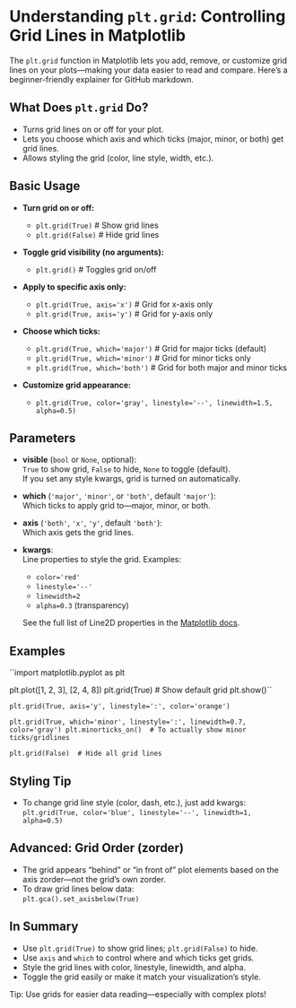 # Understanding `plt.grid`: Controlling Grid Lines in Matplotlib

The `plt.grid` function in Matplotlib lets you add, remove, or customize grid lines on your plots—making your data easier to read and compare. Here’s a beginner-friendly explainer for GitHub markdown.

## What Does `plt.grid` Do?

* Turns grid lines on or off for your plot.
* Lets you choose which axis and which ticks (major, minor, or both) get grid lines.
* Allows styling the grid (color, line style, width, etc.).

## Basic Usage

- **Turn grid on or off:**
  - ``plt.grid(True)``   # Show grid lines
  - ``plt.grid(False)``  # Hide grid lines

- **Toggle grid visibility (no arguments):**
  - ``plt.grid()``  # Toggles grid on/off

- **Apply to specific axis only:**
  - ``plt.grid(True, axis='x')``  # Grid for x-axis only
  - ``plt.grid(True, axis='y')``  # Grid for y-axis only

- **Choose which ticks:**
  - ``plt.grid(True, which='major')``  # Grid for major ticks (default)
  - ``plt.grid(True, which='minor')``  # Grid for minor ticks only
  - ``plt.grid(True, which='both')``   # Grid for both major and minor ticks

- **Customize grid appearance:**
  - ``plt.grid(True, color='gray', linestyle='--', linewidth=1.5, alpha=0.5)``

## Parameters

- **visible** (`bool` or `None`, optional):  
  `True` to show grid, `False` to hide, `None` to toggle (default).  
  If you set any style kwargs, grid is turned on automatically.

- **which** (`'major'`, `'minor'`, or `'both'`, default `'major'`):  
  Which ticks to apply grid to—major, minor, or both.

- **axis** (`'both'`, `'x'`, `'y'`, default `'both'`):  
  Which axis gets the grid lines.

- **kwargs**:  
  Line properties to style the grid. Examples:  
  - ``color='red'``  
  - ``linestyle='--'``  
  - ``linewidth=2``  
  - ``alpha=0.3`` (transparency)

  See the full list of Line2D properties in the [Matplotlib docs](https://matplotlib.org/stable/api/_as_gen/matplotlib.pyplot.grid.html).

## Examples

``import matplotlib.pyplot as plt

plt.plot([1, 2, 3], [2, 4, 8])
plt.grid(True)  # Show default grid
plt.show()``

``plt.grid(True, axis='y', linestyle=':', color='orange')``

``plt.grid(True, which='minor', linestyle=':', linewidth=0.7, color='gray')
plt.minorticks_on()  # To actually show minor ticks/gridlines
``

``plt.grid(False)  # Hide all grid lines``

## Styling Tip

* To change grid line style (color, dash, etc.), just add kwargs:  
  ``plt.grid(True, color='blue', linestyle='--', linewidth=1, alpha=0.5)``

## Advanced: Grid Order (zorder)

* The grid appears “behind” or “in front of” plot elements based on the axis zorder—not the grid’s own zorder.
* To draw grid lines below data:  
  ``plt.gca().set_axisbelow(True)``

## In Summary

* Use ``plt.grid(True)`` to show grid lines; ``plt.grid(False)`` to hide.
* Use `axis` and `which` to control where and which ticks get grids.
* Style the grid lines with color, linestyle, linewidth, and alpha.
* Toggle the grid easily or make it match your visualization’s style.

Tip: Use grids for easier data reading—especially with complex plots!
